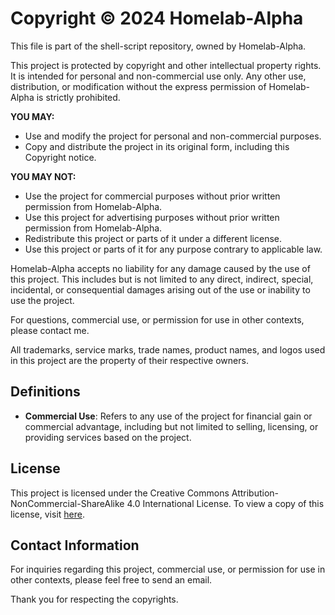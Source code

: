 # Copyright © 2024 Homelab-Alpha

This file is part of the shell-script repository, owned by Homelab-Alpha.

This project is protected by copyright and other intellectual property rights.
It is intended for personal and non-commercial use only. Any other use,
distribution, or modification without the express permission of Homelab-Alpha is
strictly prohibited.

**YOU MAY:**

- Use and modify the project for personal and non-commercial purposes.
- Copy and distribute the project in its original form, including this Copyright
  notice.

**YOU MAY NOT:**

- Use the project for commercial purposes without prior written permission from
  Homelab-Alpha.
- Use this project for advertising purposes without prior written permission
  from Homelab-Alpha.
- Redistribute this project or parts of it under a different license.
- Use this project or parts of it for any purpose contrary to applicable law.

Homelab-Alpha accepts no liability for any damage caused by the use of this
project. This includes but is not limited to any direct, indirect, special,
incidental, or consequential damages arising out of the use or inability to use
the project.

For questions, commercial use, or permission for use in other contexts, please
contact me.

All trademarks, service marks, trade names, product names, and logos used in
this project are the property of their respective owners.

## Definitions

- **Commercial Use**: Refers to any use of the project for financial gain or
  commercial advantage, including but not limited to selling, licensing, or
  providing services based on the project.

## License

This project is licensed under the Creative Commons
Attribution-NonCommercial-ShareAlike 4.0 International License. To view a copy
of this license, visit [here].

## Contact Information

For inquiries regarding this project, commercial use, or permission for use in
other contexts, please feel free to send an email.

Thank you for respecting the copyrights.

[here]: https://creativecommons.org/licenses/by-nc-sa/4.0/
